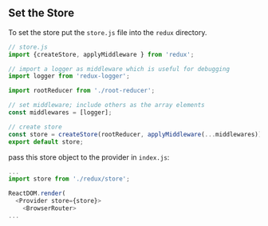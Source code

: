 ## Set the Store
To set the store put the `store.js` file into the `redux` directory.
```javascript
// store.js
import {createStore, applyMiddleware } from 'redux';

// import a logger as middleware which is useful for debugging
import logger from 'redux-logger';

import rootReducer from './root-reducer';

// set middleware; include others as the array elements
const middlewares = [logger];

// create store
const store = createStore(rootReducer, applyMiddleware(...middlewares));
export default store;
```
pass this store object to the provider in `index.js`:
```javascript
...
import store from './redux/store';

ReactDOM.render(
  <Provider store={store}>
    <BrowserRouter>
...
```
